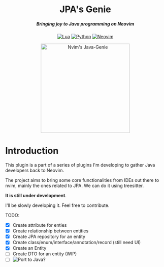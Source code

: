 <div align="center">

# JPA's Genie

##### Bringing joy to Java programming on Neovim

[![Lua](https://img.shields.io/badge/Lua-blue.svg?style=for-the-badge&logo=lua)](http://www.lua.org)
[![Python](https://img.shields.io/badge/python-3670A0?style=for-the-badge&logo=python&logoColor=ffdd54)](http://www.python.org)
[![Neovim](https://img.shields.io/badge/Neovim%200.9+-blue.svg?style=for-the-badge&logo=neovim)](https://neovim.io)

<img alt="Nvim's Java-Genie" height="280" src="https://github.com/andreluisos/nvim-javagenie/blob/main/logo/Logo.png" />
</div>

# Introduction

This plugin is a part of a series of plugins I'm developing to gather Java developers back to Neovim.

The project aims to bring some core functionalities from IDEs out there to nvim, mainly the ones related to JPA. We can do it using treesitter.

**It is still under development**.

I'll be slowly developing it. Feel free to contribute.

TODO:

- [x] Create attribute for enties
- [x] Create relationship between entities
- [x] Create JPA repository for an entity
- [x] Create class/enum/interface/annotation/record (still need UI)
- [x] Create an Entity
- [ ] Create DTO for an entity (WIP)
- [ ] ![Port to Java?](https://github.com/andreluisos/nvim-jpagenie/issues/9)

